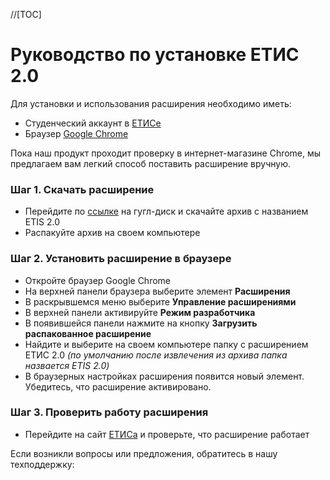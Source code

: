 //[TOC]

# Руководство по установке ЕТИС 2.0

Для установки и использования расширения необходимо иметь:
- Студенческий аккаунт в [ЕТИСе](https://student.psu.ru)
- Браузер [Google Chrome](https://www.google.com/intl/ru_ru/chrome/)


Пока наш продукт проходит проверку в интернет-магазине Chrome, мы предлагаем вам легкий способ поставить расширение вручную.

### Шаг 1. Скачать расширение
- Перейдите по [ссылке](https://drive.google.com/file/d/13NPBHTGemeXYnc8iQGTbJBLpVvIBSoyg/view?usp=sharing) на гугл-диск и скачайте архив с названием ETIS 2.0
- Распакуйте архив на своем компьютере

### Шаг 2. Установить расширение в браузере
- Откройте браузер Google Chrome
- На верхней панели браузера выберите  элемент **Расширения**
- В раскрывшемся меню выберите **Управление расширениями**
- В верхней панели активируйте **Режим разработчика**
- В появившейся панели нажмите на кнопку **Загрузить распакованное расширение**
- Найдите  и выберите на своем компьютере папку с расширением ЕТИС 2.0
*(по умолчанию после извлечения из архива папка назвается ETIS 2.0)*
- В браузерных настройках расширения появится новый элемент. Убедитесь, что расширение активировано.


### Шаг 3. Проверить работу расширения
- Перейдите на сайт [ЕТИСа](https://student.psu.ru) и проверьте, что расширение работает

Если возникли вопросы или предложения, обратитесь в нашу техподдержку:
